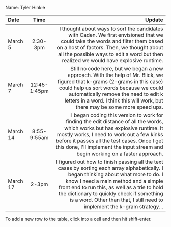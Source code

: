 Name: Tyler Hinkie

| Date     |     Time     |                                                                                                                                                                                                                                                                                                                                                   Update |
|:---------|:------------:|---------------------------------------------------------------------------------------------------------------------------------------------------------------------------------------------------------------------------------------------------------------------------------------------------------------------------------------------------------:|
| March 5  |   2:30-3pm   |                                                                                      I thought about ways to sort the candidates with Caden. We first envisioned that we could take the words and filter them based on a host of factors. Then, we thought about all the possible ways to edit a word but then realized we would have explosive runtime. |
| March 7  | 12:45-1:45pm |                                                           Still no code here, but we began a new approach. With the help of Mr. Blick, we figured that k-grams (2-grams in this case) could help us sort words because we could automatically remove the need to edit k letters in a word. I think this will work, but there may be some more speed ups. |
| March 14 | 8:55-9:55am  |                                            I began coding this version to work for finding the edit distance of all the words, which works but has explosive runtime. It mostly works, I need to work out a few kinks before it passes all the test cases. Once I get this done, I'll implement the input stream and begin working on a faster approach. |
| March 17 |    2-3pm     | I figured out how to finish passing all the text cases by sorting each array alphabetically. I began thinking about what more to do. I know I need a main method and a simple front end to run this, as well as a trie to hold the dictionary to quickly check if something is a word. Other than that, I still need to implement the k-gram strategy... |


To add a new row to the table, click into a cell and then hit shift-enter.
